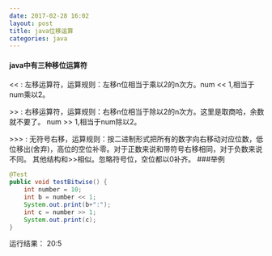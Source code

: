 ```yaml
---
date: 2017-02-28 16:02
layout: post
title: java位移运算
categories: java
---
```


#### java中有三种移位运算符
\<\<      :     左移运算符，运算规则：左移n位相当于乘以2的n次方。num << 1,相当于num乘以2。  

\>\>      :     右移运算符，运算规则：右移n位相当于除以2的n次方。这里是取商哈，余数就不要了。              num >> 1,相当于num除以2。  

\>\>\>    :     无符号右移，运算规则：按二进制形式把所有的数字向右移动对应位数，低位移出(舍弃)，高位的空位补零。对于正数来说和带符号右移相同，对于负数来说不同。 其他结构和>>相似。忽略符号位，空位都以0补齐。
###举例
```java
@Test
public void testBitwise() {
	int number = 10;
	int b = number << 1;
	System.out.print(b+":");
	int c = number >> 1;
	System.out.print(c);
}
```
运行结果：  20:5  

